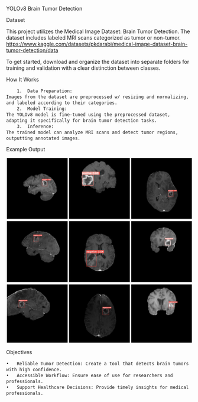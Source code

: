YOLOv8 Brain Tumor Detection


Dataset

This project utilizes the Medical Image Dataset: Brain Tumor Detection. The dataset includes labeled MRI scans categorized as tumor or non-tumor.
https://www.kaggle.com/datasets/pkdarabi/medical-image-dataset-brain-tumor-detection/data

To get started, download and organize the dataset into separate folders for training and validation with a clear distinction between classes.

How It Works
```
	1.	Data Preparation:
Images from the dataset are preprocessed w/ resizing and normalizing, and labeled according to their categories.
	2.	Model Training:
The YOLOv8 model is fine-tuned using the preprocessed dataset, adapting it specifically for brain tumor detection tasks.
	3.	Inference:
The trained model can analyze MRI scans and detect tumor regions, outputting annotated images.
```


Example Output

![alt text](https://github.com/KrishayR/brain-tumor-detection/blob/main/output.png)

Objectives

	•	Reliable Tumor Detection: Create a tool that detects brain tumors with high confidence.
	•	Accessible Workflow: Ensure ease of use for researchers and professionals.
	•	Support Healthcare Decisions: Provide timely insights for medical professionals.
